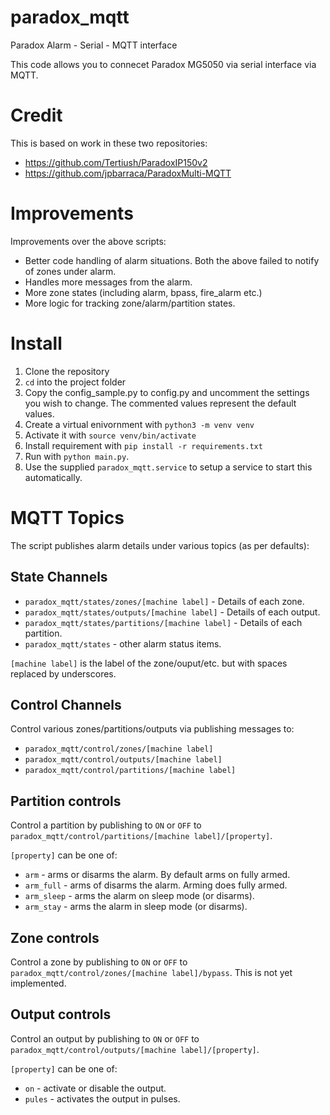 # paradox_mqtt
Paradox Alarm - Serial - MQTT interface

This code allows you to connecet Paradox MG5050 via serial interface via MQTT.

# Credit
This is based on work in these two repositories:

* https://github.com/Tertiush/ParadoxIP150v2
* https://github.com/jpbarraca/ParadoxMulti-MQTT

# Improvements

Improvements over the above scripts:
* Better code handling of alarm situations.  Both the above failed to notify of zones under alarm.
* Handles more messages from the alarm.
* More zone states (including alarm, bpass, fire_alarm etc.)
* More logic for tracking zone/alarm/partition states.

# Install

1. Clone the repository
2. `cd` into the project folder
3. Copy the config_sample.py to config.py and uncomment the settings you wish to change. The commented values represent the default values.
4. Create a virtual enivornment with `python3 -m venv venv`
5. Activate it with `source venv/bin/activate`
6. Install requirement with `pip install -r requirements.txt`
7. Run with `python main.py`.
8. Use the supplied `paradox_mqtt.service` to setup a service to start this automatically.

# MQTT Topics

The script publishes alarm details under various topics (as per defaults):

## State Channels

* `paradox_mqtt/states/zones/[machine label]` - Details of each zone.
* `paradox_mqtt/states/outputs/[machine label]` - Details of each output.
* `paradox_mqtt/states/partitions/[machine label]` - Details of each partition.
* `paradox_mqtt/states` - other alarm status items.

`[machine label]` is the label of the zone/ouput/etc. but with spaces replaced by underscores.

## Control Channels

Control various zones/partitions/outputs via publishing messages to:
* `paradox_mqtt/control/zones/[machine label]`                                                                                                                                                              
* `paradox_mqtt/control/outputs/[machine label]`
* `paradox_mqtt/control/partitions/[machine label]`

## Partition controls                                    

Control a partition by publishing to `ON` or `OFF` to `paradox_mqtt/control/partitions/[machine label]/[property]`. 

`[property]` can be one of:
* `arm` - arms or disarms the alarm.  By default arms on fully armed.
* `arm_full`  - arms of disarms the alarm.  Arming does fully armed.
* `arm_sleep` - arms the alarm on sleep mode (or disarms).
* `arm_stay` - arms the alarm in sleep mode (or disarms).

## Zone controls

Control a zone by publishing to `ON` or `OFF` to `paradox_mqtt/control/zones/[machine label]/bypass`. This is not yet implemented.

## Output controls

Control an output by publishing to `ON` or `OFF` to `paradox_mqtt/control/outputs/[machine label]/[property]`.

`[property]` can be one of: 
* `on` - activate or disable the output.
* `pules` - activates the output in pulses.


